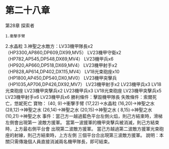 # 第二十八章

第28章  探索者

    1.衝擊手臂
2.水晶粒
3.神聖之水敵方：LV33機甲隊長x2（HP3300,AP860,DP609,DX99,MV5）
      LV23機甲守衛x2（HP782,AP545,DP548,DX69,MV4）
      LV23機甲兵x6（HP920,AP660,DP518,DX69,MV4）
      LV23機甲射手x2（HP828,AP614,DP402,DX115,MV4）
      LV18光束砲座x10（HP1800,AP450,DP540,DX0,MV0）
      LV23機甲突擊兵（HP1035,AP706,DP426,DX92,MV7）
      LV23機甲射手x2
      LV23機甲兵x3
      LV18光束砲座
      LV23機甲突擊兵x2
      LV23機甲兵x3
      LV18光束砲座
      LV23機甲突擊兵x5
      LV23機甲射手x6
      LV23機甲兵x6
勝利條件：擊毀機甲隊長
失敗條件：索爾死亡，悠妮死亡
寶物： (40, 9)→衝擊手臂
       (17,22)→水晶粒
       (16,20)→神聖之水
       (28,12)→神聖之水
       (26,14)→神聖之水
       (20,15)→神聖之水
       ( 8,15)→神聖之水
       (10,21)→神聖之水
事件：當己方一越過藍色平台左側火焰，則己方結束時，滑梯左側會出現第一
      波敵方援軍。
      當第一波援軍的機甲突擊兵被消滅，則己方結束時，上方最右側平台會
      出現第二波敵方援軍。
      當己方越過第二波敵方援軍光束砲座的射線，則己方結束時，上方左側
      三個平台合出現第三波敵方援軍。
說明：本關只需傳幾個人員直接消滅兩名機甲隊長，即可結束。
